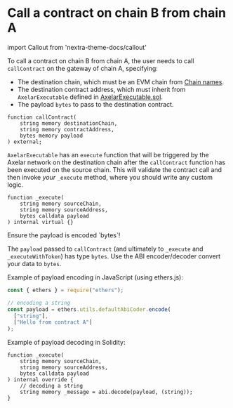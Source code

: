 # Call a contract on chain B from chain A

import Callout from 'nextra-theme-docs/callout'

To call a contract on chain B from chain A, the user needs to call `callContract` on the gateway of chain A, specifying:

- The destination chain, which must be an EVM chain from [Chain names](./chain-names).
- The destination contract address, which must inherit from `AxelarExecutable` defined in [AxelarExecutable.sol](https://github.com/axelarnetwork/axelar-gmp-sdk-solidity/blob/main/contracts/executables/AxelarExecutable.sol).
- The payload `bytes` to pass to the destination contract.

```solidity
function callContract(
    string memory destinationChain,
    string memory contractAddress,
    bytes memory payload
) external;
```

`AxelarExecutable` has an `execute` function that will be triggered by the Axelar network on the destination chain after the `callContract` function has been executed on the source chain. This will validate the contract call and then invoke *your* `_execute` method, where you should write any custom logic.

```solidity
function _execute(
    string memory sourceChain,
    string memory sourceAddress,
    bytes calldata payload
) internal virtual {}
```

<Callout emoji="ℹ️">
  Ensure the payload is encoded `bytes`!
</Callout>

The `payload` passed to `callContract` (and ultimately to `_execute` and `_executeWithToken`) has type `bytes`. Use the ABI encoder/decoder convert your data to `bytes`.

Example of payload encoding in JavaScript (using ethers.js):

```jsx
const { ethers } = require("ethers");

// encoding a string
const payload = ethers.utils.defaultAbiCoder.encode(
  ["string"],
  ["Hello from contract A"]
);
```

Example of payload decoding in Solidity:

```solidity
function _execute(
    string memory sourceChain,
    string memory sourceAddress,
    bytes calldata payload
) internal override {
    // decoding a string
    string memory _message = abi.decode(payload, (string));
}
```
